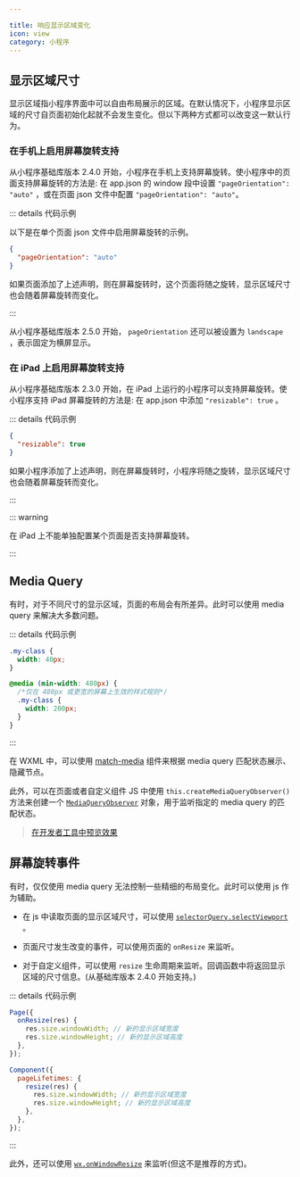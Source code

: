 ```yaml
---

title: 响应显示区域变化
icon: view
category: 小程序
---
```


## 显示区域尺寸

显示区域指小程序界面中可以自由布局展示的区域。在默认情况下，小程序显示区域的尺寸自页面初始化起就不会发生变化。但以下两种方式都可以改变这一默认行为。

### 在手机上启用屏幕旋转支持

从小程序基础库版本 2.4.0 开始，小程序在手机上支持屏幕旋转。使小程序中的页面支持屏幕旋转的方法是: 在 app.json 的 window 段中设置 `"pageOrientation": "auto"` ，或在页面 json 文件中配置 `"pageOrientation": "auto"`。

::: details 代码示例

以下是在单个页面 json 文件中启用屏幕旋转的示例。

```json
{
  "pageOrientation": "auto"
}
```

如果页面添加了上述声明，则在屏幕旋转时，这个页面将随之旋转，显示区域尺寸也会随着屏幕旋转而变化。

:::

从小程序基础库版本 2.5.0 开始， `pageOrientation` 还可以被设置为 `landscape` ，表示固定为横屏显示。

### 在 iPad 上启用屏幕旋转支持

从小程序基础库版本 2.3.0 开始，在 iPad 上运行的小程序可以支持屏幕旋转。使小程序支持 iPad 屏幕旋转的方法是: 在 app.json 中添加 `"resizable": true` 。

::: details 代码示例

```json
{
  "resizable": true
}
```

如果小程序添加了上述声明，则在屏幕旋转时，小程序将随之旋转，显示区域尺寸也会随着屏幕旋转而变化。

:::

::: warning

在 iPad 上不能单独配置某个页面是否支持屏幕旋转。

:::

## Media Query

有时，对于不同尺寸的显示区域，页面的布局会有所差异。此时可以使用 media query 来解决大多数问题。

::: details 代码示例

```css
.my-class {
  width: 40px;
}

@media (min-width: 480px) {
  /*仅在 480px 或更宽的屏幕上生效的样式规则*/
  .my-class {
    width: 200px;
  }
}
```

:::

在 WXML 中，可以使用 [match-media](https://developers.weixin.qq.com/miniprogram/dev/component/match-media.html) 组件来根据 media query 匹配状态展示、隐藏节点。

此外，可以在页面或者自定义组件 JS 中使用 `this.createMediaQueryObserver()` 方法来创建一个 [`MediaQueryObserver`](https://developers.weixin.qq.com/miniprogram/dev/api/wxml/MediaQueryObserver.html) 对象，用于监听指定的 media query 的匹配状态。

> [在开发者工具中预览效果](https://developers.weixin.qq.com/s/TtFaFjmb7aiy)

## 屏幕旋转事件

有时，仅仅使用 media query 无法控制一些精细的布局变化。此时可以使用 js 作为辅助。

- 在 js 中读取页面的显示区域尺寸，可以使用 [`selectorQuery.selectViewport`](https://developers.weixin.qq.com/miniprogram/dev/api/wxml/SelectorQuery.selectViewport.html) 。

- 页面尺寸发生改变的事件，可以使用页面的 `onResize` 来监听。

- 对于自定义组件，可以使用 `resize` 生命周期来监听。回调函数中将返回显示区域的尺寸信息。(从基础库版本 2.4.0 开始支持。)

::: details 代码示例

```js
Page({
  onResize(res) {
    res.size.windowWidth; // 新的显示区域宽度
    res.size.windowHeight; // 新的显示区域高度
  },
});
```

```js
Component({
  pageLifetimes: {
    resize(res) {
      res.size.windowWidth; // 新的显示区域宽度
      res.size.windowHeight; // 新的显示区域高度
    },
  },
});
```

:::

此外，还可以使用 [`wx.onWindowResize`](https://developers.weixin.qq.com/miniprogram/dev/api/ui/window/wx.onWindowResize.html) 来监听(但这不是推荐的方式)。
